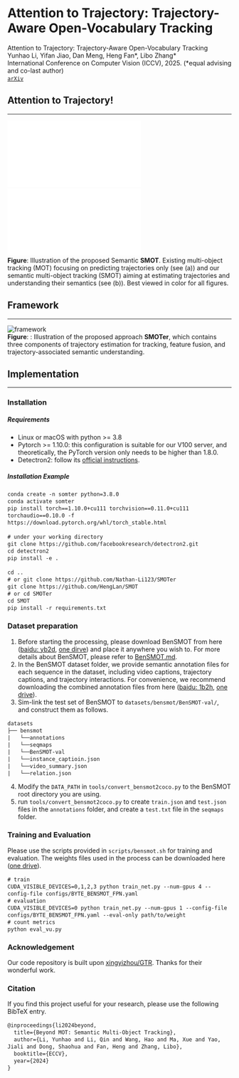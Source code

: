 # Attention to Trajectory: Trajectory-Aware Open-Vocabulary Tracking
Attention to Trajectory: Trajectory-Aware Open-Vocabulary Tracking <br>
Yunhao Li, Yifan Jiao, Dan Meng, Heng Fan*, Libo Zhang* <br>
International Conference on Computer Vision (ICCV), 2025. (*equal advising and co-last author)<br>
[`arXiv`](https://arxiv.org/abs/2503.08145) 

## Attention to Trajectory!
---
![intro](./assets/Fig-Intro.pdf)![comp](./assets/Fig-Comp.pdf) <br>
**Figure**: Illustration of the proposed Semantic **SMOT**. Existing multi-object tracking (MOT) focusing on predicting trajectories only (see (a)) and our semantic multi-object tracking (SMOT) aiming at estimating trajectories and understanding their semantics (see (b)). Best viewed in color for all figures.

## Framework
---
![framework](assets/framework.jpg) <br>
**Figure**: : Illustration of the proposed approach **SMOTer**, which contains three components of trajectory estimation for tracking, feature fusion, and trajectory-associated semantic understanding.

## Implementation
---
### Installation
##### Requirements
- Linux or macOS with python >= 3.8
- Pytorch >= 1.10.0: this configuration is suitable for our V100 server, and theoretically, the PyTorch version only needs to be higher than 1.8.0.
- Detectron2: follow its [official instructions](https://detectron2.readthedocs.io/en/latest/tutorials/install.html).
##### Installation Example
```shell
conda create -n somter python=3.8.0
conda activate somter
pip install torch==1.10.0+cu111 torchvision==0.11.0+cu111 torchaudio==0.10.0 -f https://download.pytorch.org/whl/torch_stable.html

# under your working directory
git clone https://github.com/facebookresearch/detectron2.git
cd detectron2
pip install -e .

cd ..
# or git clone https://github.com/Nathan-Li123/SMOTer
git clone https://github.com/HengLan/SMOT
# or cd SMOTer
cd SMOT 
pip install -r requirements.txt
```
### Dataset preparation
1. Before starting the processing, please download BenSMOT from here ([baidu: yb2d](https://pan.baidu.com/s/1tw4Jw6y1426lTy8noOanjg), [one dirve](https://mailsucasaccn-my.sharepoint.com/:f:/g/personal/liyunhao23_mails_ucas_ac_cn/Et6ORndJAJZIic2rIzA3VjYBgNwW58TUnsxVB61s9taJcg?e=FpLhAp)) and place it anywhere you wish to. For more details about BenSMOT, please refer to [BenSMOT.md](BenSMOT.md). 
2. In the BenSMOT dataset folder, we provide semantic annotation files for each sequence in the dataset, including video captions, trajectory captions, and trajectory interactions. For convenience, we recommend downloading the combined annotation files from here ([baidu: 1b2h](https://pan.baidu.com/s/1-Moxeg8NrJqwfcv-rrS2bQ), [one drive](https://mailsucasaccn-my.sharepoint.com/:f:/g/personal/liyunhao23_mails_ucas_ac_cn/Evvg_GpNM7pBkfwe7fHaxFUBaLK1xxFFwmn8T5Pp86TPlA?e=CBa3xb)).
3. Sim-link the test set of BenSMOT to `datasets/bensmot/BenSMOT-val/`, and construct them as follows.
```text
datasets
├── bensmot
|   └──annotations
|   └──seqmaps
|   └──BenSMOT-val
|   └──instance_captioin.json
|   └──video_summary.json
|   └──relation.json
```
4. Modify the `DATA_PATH` in `tools/convert_bensmot2coco.py` to the BenSMOT root directory you are using.
5. run `tools/convert_bensmot2coco.py` to create `train.json` and `test.json` files in the `annotations` folder, and create a `test.txt` file in the `seqmaps` folder. 

### Training and Evaluation
Please use the scripts provided in `scripts/bensmot.sh` for training and evaluation. The weights files used in the process can be downloaded here ([one drive](https://mailsucasaccn-my.sharepoint.com/:f:/g/personal/liyunhao23_mails_ucas_ac_cn/EhcMubyTKB1OqNchDySUtQABL9fbALawt3KVbYNpd9GLnA?e=HwhU3S)). 
```shell
# train
CUDA_VISIBLE_DEVICES=0,1,2,3 python train_net.py --num-gpus 4 --config-file configs/BYTE_BENSMOT_FPN.yaml
# evaluation
CUDA_VISIBLE_DEVICES=0 python train_net.py --num-gpus 1 --config-file configs/BYTE_BENSMOT_FPN.yaml --eval-only path/to/weight
# count metrics
python eval_vu.py
```
### Acknowledgement
Our code repository is built upon [xingyizhou/GTR](https://github.com/xingyizhou/GTR). Thanks for their wonderful work.

### Citation
If you find this project useful for your research, please use the following BibTeX entry.
```text
@inproceedings{li2024beyond,
  title={Beyond MOT: Semantic Multi-Object Tracking},
  author={Li, Yunhao and Li, Qin and Wang, Hao and Ma, Xue and Yao, Jiali and Dong, Shaohua and Fan, Heng and Zhang, Libo},
  booktitle={ECCV},
  year={2024}
}
```
